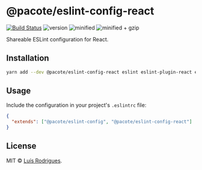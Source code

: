 # @pacote/eslint-config-react

[![Build Status](https://travis-ci.org/PacoteJS/pacote.svg?branch=master)](https://travis-ci.org/PacoteJS/pacote)
![version](https://badgen.net/npm/v/@pacote/eslint-config-react)
![minified](https://badgen.net/bundlephobia/min/@pacote/eslint-config-react)
![minified + gzip](https://badgen.net/bundlephobia/minzip/@pacote/eslint-config-react)

Shareable ESLint configuration for React.

## Installation

```bash
yarn add --dev @pacote/eslint-config-react eslint eslint-plugin-react eslint-plugin-react-hooks eslint-plugin-jsx-a11y
```

## Usage

Include the configuration in your project's `.eslintrc` file:

```json
{
  "extends": ["@pacote/eslint-config", "@pacote/eslint-config-react"]
}
```

## License

MIT © [Luís Rodrigues](https://goblindegook.com).
